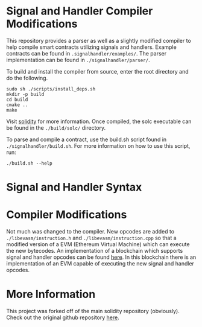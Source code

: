 # Signal and Handler Compiler Modifications
This repository provides a parser as well as a slightly modified compiler to help compile smart contracts utilizing signals and handlers. Example contracts can be found in `.signalhandler/examples/`. The parser implementation can be found in `./signalhandler/parser/`. 

To build and install the compiler from source, enter the root directory and do the following.
```
sudo sh ./scripts/install_deps.sh 
mkdir -p build
cd build
cmake ..
make
```
Visit [solidity](https://solidity.readthedocs.io/en/latest/installing-solidity) for more information. Once compiled, the solc executable can be found in the `./build/solc/` directory. 

To parse and compile a contract, use the build.sh script found in `./signalhandler/build.sh`. For more information on how to use this script, run:
```
./build.sh --help
```
# Signal and Handler Syntax

# Compiler Modifications
Not much was changed to the compiler. New opcodes are added to `./libevasm/instruction.h` and `./libevasm/instruction.cpp` so that a modified version of a EVM (Ethereum Virtual Machine) which can execute the new bytecodes. An implementation of a blockchain which supports signal and handler opcodes can be found [here](https://github.com/R-Song/conflux-rust). In this blockchain there is an implementation of an EVM capable of executing the new signal and handler opcodes.

# More Information
This project was forked off of the main solidity repository (obviously). Check out the original github repository [here](https://github.com/ethereum/solidity).